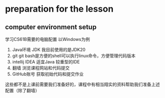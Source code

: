# preparation for the lesson

## computer environment setup

学习CS61B需要的电脑配置 以Windows为例

1. Java环境 JDK 我目前使用的是JDK20
2. git git bash是方便的shell可以执行linux命令，方便管理代码版本
3. intellij IDEA 适宜Java 较重型的IDE
4. 翻墙 浏览课程网站和代码提交
5. GitHub账号 获取初始代码和提交作业

这些都不是上课前需要我们准备好的，课程中有相当翔实的资料帮助我们准备上述配置（除了翻墙）

‍
